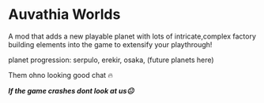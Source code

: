 # Auvathia Worlds

A mod that adds a new playable planet with lots of intricate,complex factory building elements into the game to extensify your playthrough!

planet progression: serpulo, erekir, osaka, (future planets here)

Them ohno looking good chat 🔥

*****If the game crashes dont look at us😐*****


